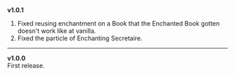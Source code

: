 **v1.0.1**
1. Fixed reusing enchantment on a Book that the Enchanted Book gotten doesn't work like at vanilla.
2. Fixed the particle of Enchanting Secretaire.

---

**v1.0.0**  
First release.  